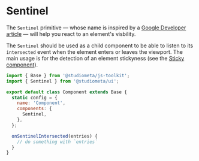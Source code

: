 # Sentinel <Badges :texts="badges" />

<script setup>
  import pkg from '@studiometa/ui/primitives/Sentinel/package.json';

  const badges = [`v${pkg.version}`, 'JS'];
</script>

The `Sentinel` primitive — whose name is inspired by a [Google Developer article](https://developers.google.com/web/updates/2017/09/sticky-headers) — will help you react to an element's visbility.

The `Sentinel` should be used as a child component to be able to listen to its `intersected` event when the element enters or leaves the viewport. The main usage is for the detection of an element stickyness (see the [Sticky component](/components/molecules/Sticky/)).

```js {2,8,12-14}
import { Base } from '@studiometa/js-toolkit';
import { Sentinel } from '@studiometa/ui';

export default class Component extends Base {
  static config = {
    name: 'Component',
    components: {
      Sentinel,
    },
  };

  onSentinelIntersected(entries) {
    // do something with `entries`
  }
}
```
